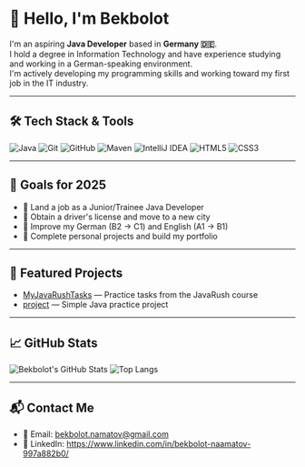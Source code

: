 # 👋 Hello, I'm Bekbolot

I'm an aspiring **Java Developer** based in **Germany 🇩🇪**.  
I hold a degree in Information Technology and have experience studying and working in a German-speaking environment.  
I'm actively developing my programming skills and working toward my first job in the IT industry.

---

## 🛠️ Tech Stack & Tools

![Java](https://img.shields.io/badge/Java-ED8B00?style=for-the-badge&logo=java&logoColor=white)
![Git](https://img.shields.io/badge/Git-F05032?style=for-the-badge&logo=git&logoColor=white)
![GitHub](https://img.shields.io/badge/GitHub-181717?style=for-the-badge&logo=github&logoColor=white)
![Maven](https://img.shields.io/badge/Maven-C71A36?style=for-the-badge&logo=apachemaven&logoColor=white)
![IntelliJ IDEA](https://img.shields.io/badge/IntelliJ_IDEA-000000?style=for-the-badge&logo=intellijidea&logoColor=white)
![HTML5](https://img.shields.io/badge/HTML5-E34F26?style=for-the-badge&logo=html5&logoColor=white)
![CSS3](https://img.shields.io/badge/CSS3-1572B6?style=for-the-badge&logo=css3&logoColor=white)

---

## 🎯 Goals for 2025

- 🔹 Land a job as a Junior/Trainee Java Developer  
- 🔹 Obtain a driver's license and move to a new city  
- 🔹 Improve my German (B2 → C1) and English (A1 → B1)  
- 🔹 Complete personal projects and build my portfolio

---

## 📂 Featured Projects

- [MyJavaRushTasks](https://github.com/Bekbolot97/MyJavaRushTasks) — Practice tasks from the JavaRush course  
- [project](https://github.com/Bekbolot97/project) — Simple Java practice project

---

## 📈 GitHub Stats

![Bekbolot's GitHub Stats](https://github-readme-stats.vercel.app/api?username=Bekbolot97&show_icons=true&theme=radical&locale=en)
![Top Langs](https://github-readme-stats.vercel.app/api/top-langs/?username=Bekbolot97&layout=compact&theme=radical)

---


## 📬 Contact Me

- 📧 Email: bekbolot.namatov@gmail.com  
- 💼 LinkedIn:  https://www.linkedin.com/in/bekbolot-naamatov-997a882b0/
